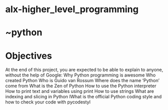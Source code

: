 # alx-higher_level_programming
# ~python
# Objectives
At the end of this project, you are expected to be able to explain to anyone, without the help of Google:
Why Python programming is awesome
Who created Python
Who is Guido van Rossum
Where does the name ‘Python’ come from
What is the Zen of Python
How to use the Python interpreter
How to print text and variables using print
How to use strings
What are indexing and slicing in Python
IWhat is the official Python coding style and how to check your code with pycodestyl
